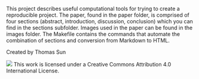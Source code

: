 This project describes useful computational tools for trying to create a reproducible project. The 
paper, found in the paper folder, is comprised of four sections (abstract, introduction, discussion, 
conclusion) which you can find in the sections subfolder. Images used in the paper can be 
found in the images folder. The Makefile contains the commands that automate the combination of 
sections and conversion from Markdown to HTML.

Created by Thomas Sun

![](https://licensebuttons.net/l/by/4.0/88x31.png)
This work is licensed under a Creative Commons Attribution 4.0 International License.